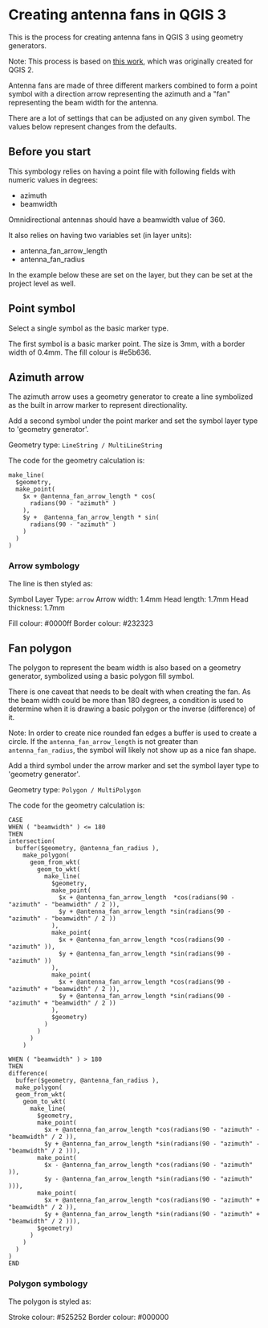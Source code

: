 # Creating antenna fans in QGIS 3

This is the process for creating antenna fans in QGIS 3 using geometry 
generators.

Note: This process is based on [this work](https://gis.stackexchange.com/questions/181706/showing-antenna-symbols-on-the-map-point-symbols-or-features-polygons#233514), 
which was originally created for QGIS 2.

Antenna fans are made of three different markers combined to form a point 
symbol with a direction arrow representing the azimuth and a "fan" representing 
the beam width for the antenna.

There are a lot of settings that can be adjusted on any given symbol. The 
values below represent changes from the defaults.

## Before you start

This symbology relies on having a point file with following fields with numeric 
values in degrees:

* azimuth
* beamwidth

Omnidirectional antennas should have a beamwidth value of 360.

It also relies on having two variables set (in layer units):

* antenna_fan_arrow_length
* antenna_fan_radius

In the example below these are set on the layer, but they can be set at the 
project level as well.

## Point symbol

Select a single symbol as the basic marker type.

The first symbol is a basic marker point. The size is 3mm, with a border 
width of 0.4mm. The fill colour is #e5b636.

## Azimuth arrow

The azimuth arrow uses a geometry generator to create a line symbolized as the 
built in arrow marker to represent directionality.

Add a second symbol under the point marker and set the symbol layer type to 
'geometry generator'.

Geometry type: `LineString / MultiLineString`

The code for the geometry calculation is:

```
make_line(
  $geometry,
  make_point(
    $x + @antenna_fan_arrow_length * cos(
      radians(90 - "azimuth" )
	),
	$y +  @antenna_fan_arrow_length * sin(
	  radians(90 - "azimuth" )
	)
  )
)
```

### Arrow symbology

The line is then styled as:

Symbol Layer Type: `arrow`
Arrow width: 1.4mm
Head length: 1.7mm
Head thickness: 1.7mm

Fill colour: #0000ff
Border colour: #232323

## Fan polygon

The polygon to represent the beam width is also based on a geometry generator, 
symbolized using a basic polygon fill symbol.

There is one caveat that needs to be dealt with when creating the fan. As the 
beam width could be more than 180 degrees, a condition is used to determine 
when it is drawing a basic polygon or the inverse (difference) of it.

Note: In order to create nice rounded fan edges a buffer is used to create a circle. 
If the `antenna_fan_arrow_length` is not greater than `antenna_fan_radius`, the 
symbol will likely not show up as a nice fan shape.

Add a third symbol under the arrow marker and set the symbol layer type to 
'geometry generator'.

Geometry type: `Polygon / MultiPolygon`

The code for the geometry calculation is:

```
CASE
WHEN ( "beamwidth" ) <= 180
THEN
intersection(
  buffer($geometry, @antenna_fan_radius ),
	make_polygon(
	  geom_from_wkt(
		geom_to_wkt(
		  make_line(
			$geometry,
			make_point(
			  $x + @antenna_fan_arrow_length  *cos(radians(90 - "azimuth" - "beamwidth" / 2 )), 
			  $y + @antenna_fan_arrow_length *sin(radians(90 - "azimuth" - "beamwidth" / 2 ))
			),
			make_point(
			  $x + @antenna_fan_arrow_length *cos(radians(90 - "azimuth" )), 
			  $y + @antenna_fan_arrow_length *sin(radians(90 - "azimuth" ))
			),
			make_point(
			  $x + @antenna_fan_arrow_length *cos(radians(90 - "azimuth" + "beamwidth" / 2 )),
			  $y + @antenna_fan_arrow_length *sin(radians(90 - "azimuth" + "beamwidth" / 2 ))
			),
			$geometry)
		  )
		)
	  )
	)

WHEN ( "beamwidth" ) > 180
THEN
difference(
  buffer($geometry, @antenna_fan_radius ),
  make_polygon(
  geom_from_wkt(
	geom_to_wkt(
	  make_line(
	    $geometry,
		make_point(
		  $x + @antenna_fan_arrow_length *cos(radians(90 - "azimuth" - "beamwidth" / 2 )),
          $y + @antenna_fan_arrow_length *sin(radians(90 - "azimuth" - "beamwidth" / 2 ))),
		make_point(
		  $x - @antenna_fan_arrow_length *cos(radians(90 - "azimuth" )), 
		  $y - @antenna_fan_arrow_length *sin(radians(90 - "azimuth" ))),
		make_point(
		  $x + @antenna_fan_arrow_length *cos(radians(90 - "azimuth" + "beamwidth" / 2 )),
          $y + @antenna_fan_arrow_length *sin(radians(90 - "azimuth" + "beamwidth" / 2 ))),
		$geometry)
	  )
	)
  )
)
END
```

### Polygon symbology

The polygon is styled as:

Stroke colour: #525252
Border colour: #000000
